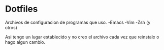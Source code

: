 # Dotfiles
Archivos de configuracion de programas que uso.
  -Emacs
  -Vim
  -Zsh
  (y otros)

Asi tengo un lugar establecido y no creo el archivo cada vez que reinstalo o hago algun cambio.
